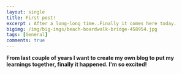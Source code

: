 ```yaml
---
layout: single
title: First post!
excerpt : After a long-long time..Finally it comes here today.
bigimg: /img/big-imgs/beach-boardwalk-bridge-458954.jpg
tags: [General]
comments: true
---
```


**From last couple of years I want to create my own blog to put my learnings together, finally it happened.
I'm so excited!**
